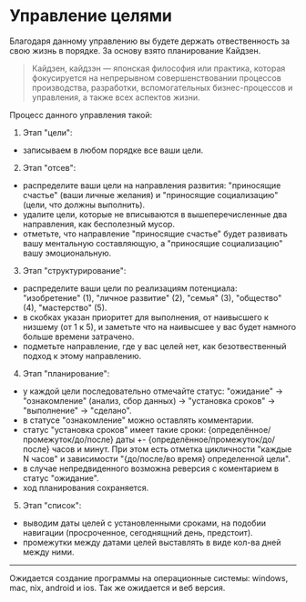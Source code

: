 # Управление целями

Благодаря данному управлению вы будете держать отвественность за свою жизнь в порядке. За основу взято планирование Кайдзен.

> Кайдзен, кайдзэн — японская философия или практика, которая фокусируется на непрерывном совершенствовании процессов производства, разработки, вспомогательных бизнес-процессов и управления, а также всех аспектов жизни.

Процесс данного управления такой:

1. Этап "цели":
- записываем в любом порядке все ваши цели.
2. Этап "отсев":
- распределите ваши цели на направления развития: "приносящие счастье" (ваши личные желания) и "приносящие социализацию" (цели, что должны выполнить).
- удалите цели, которые не вписываются в вышеперечисленные два направления, как бесполезный мусор.
- отметьте, что направление "приносящие счастье" будет развивать вашу ментальную составляющую, а "приносящие социализацию" вашу эмоциональную.
3. Этап "структурирование":
- распределите ваши цели по реализациям потенциала: "изобретение" (1), "личное развитие" (2), "семья" (3), "общество" (4), "мастерство" (5).
- в скобках указан приоритет для выполнения, от наивысшего к низшему (от 1 к 5), и заметьте что на наивысшее у вас будет намного больше времени затрачено.
- подметьте направление, где у вас целей нет, как безотвественный подход к этому направлению.
4. Этап "планирование":
- у каждой цели последовательно отмечайте статус: "ожидание" → "ознакомление" (анализ, сбор данных) → "установка сроков" → "выполнение" → "сделано".
- в статусе "ознакомление" можно оставлять комментарии.
- статус "установка сроков" имеет такие сроки: {определённое/промежуток/до/после} даты +- {определённое/промежуток/до/после} часов и минут. При этом есть отметка цикличности "каждые N часов" и зависимости "{до/после/во время} определенной цели".
- в случае непредвиденного возможна реверсия с коментарием в статус "ожидание".
- ход планирования сохраняется.
5. Этап "список":
- выводим даты целей с установленными сроками, на подобии навигации (просроченное, сегоднящний день, предстоит).
- промежутки между датами целей выставлять в виде кол-ва дней между ними.

<hr>

Ожидается создание программы на операционные системы: windows, mac, nix, android и ios. Так же ожидается и веб версия.

